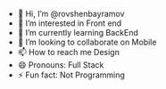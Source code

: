 - 👋 Hi, I’m @rovshenbayramov
- 👀 I’m interested in Front end
- 🌱 I’m currently learning BackEnd
- 💞️ I’m looking to collaborate on Mobile
- 📫 How to reach me Design
- 😄 Pronouns: Full Stack
- ⚡ Fun fact: Not Programming

<!---
rovshenbayramov/rovshenbayramov is a ✨ special ✨ repository because its `README.md` (this file) appears on your GitHub profile.
You can click the Preview link to take a look at your changes.
--->
